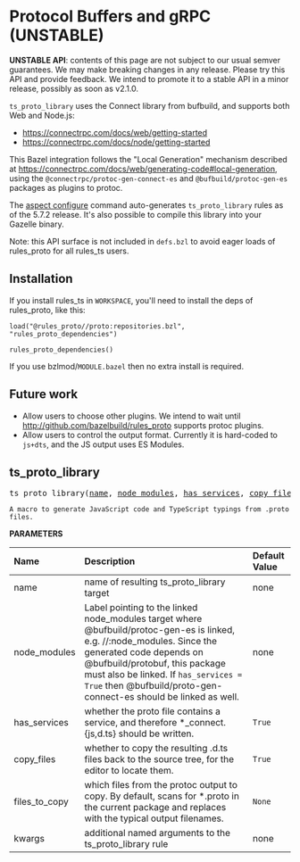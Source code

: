 <!-- Generated with Stardoc: http://skydoc.bazel.build -->

# Protocol Buffers and gRPC (UNSTABLE)

**UNSTABLE API**: contents of this page are not subject to our usual semver guarantees.
We may make breaking changes in any release.
Please try this API and provide feedback.
We intend to promote it to a stable API in a minor release, possibly as soon as v2.1.0.

`ts_proto_library` uses the Connect library from bufbuild, and supports both Web and Node.js:

- https://connectrpc.com/docs/web/getting-started
- https://connectrpc.com/docs/node/getting-started

This Bazel integration follows the "Local Generation" mechanism described at
https://connectrpc.com/docs/web/generating-code#local-generation,
using the `@connectrpc/protoc-gen-connect-es` and `@bufbuild/protoc-gen-es` packages as plugins to protoc.

The [aspect configure](https://docs.aspect.build/cli/commands/aspect_configure) command
auto-generates `ts_proto_library` rules as of the 5.7.2 release.
It's also possible to compile this library into your Gazelle binary.

Note: this API surface is not included in `defs.bzl` to avoid eager loads of rules_proto for all rules_ts users.

Installation
------------

If you install rules_ts in `WORKSPACE`, you'll need to install the deps of rules_proto, like this:

```
load("@rules_proto//proto:repositories.bzl", "rules_proto_dependencies")

rules_proto_dependencies()
```

If you use bzlmod/`MODULE.bazel` then no extra install is required.

Future work
-----------

- Allow users to choose other plugins. We intend to wait until http://github.com/bazelbuild/rules_proto supports protoc plugins.
- Allow users to control the output format. Currently it is hard-coded to `js+dts`, and the JS output uses ES Modules.


<a id="ts_proto_library"></a>

## ts_proto_library

<pre>
ts_proto_library(<a href="#ts_proto_library-name">name</a>, <a href="#ts_proto_library-node_modules">node_modules</a>, <a href="#ts_proto_library-has_services">has_services</a>, <a href="#ts_proto_library-copy_files">copy_files</a>, <a href="#ts_proto_library-files_to_copy">files_to_copy</a>, <a href="#ts_proto_library-kwargs">kwargs</a>)
</pre>

    A macro to generate JavaScript code and TypeScript typings from .proto files.

**PARAMETERS**


| Name  | Description | Default Value |
| :------------- | :------------- | :------------- |
| <a id="ts_proto_library-name"></a>name |  name of resulting ts_proto_library target   |  none |
| <a id="ts_proto_library-node_modules"></a>node_modules |  Label pointing to the linked node_modules target where @bufbuild/protoc-gen-es is linked, e.g. //:node_modules. Since the generated code depends on @bufbuild/protobuf, this package must also be linked. If <code>has_services = True</code> then @bufbuild/proto-gen-connect-es should be linked as well.   |  none |
| <a id="ts_proto_library-has_services"></a>has_services |  whether the proto file contains a service, and therefore *_connect.{js,d.ts} should be written.   |  <code>True</code> |
| <a id="ts_proto_library-copy_files"></a>copy_files |  whether to copy the resulting .d.ts files back to the source tree, for the editor to locate them.   |  <code>True</code> |
| <a id="ts_proto_library-files_to_copy"></a>files_to_copy |  which files from the protoc output to copy. By default, scans for *.proto in the current package and replaces with the typical output filenames.   |  <code>None</code> |
| <a id="ts_proto_library-kwargs"></a>kwargs |  additional named arguments to the ts_proto_library rule   |  none |


